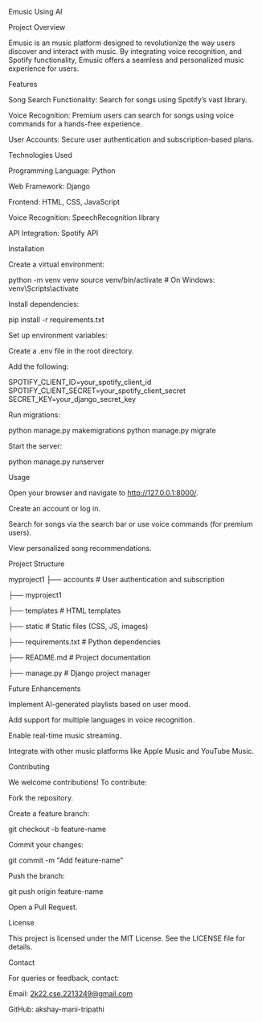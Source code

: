 Emusic Using AI

Project Overview

Emusic is an music platform designed to revolutionize the way users discover and interact with music. By integrating voice recognition, and Spotify functionality, Emusic offers a seamless and personalized music experience for users.

Features

Song Search Functionality: Search for songs using Spotify’s vast library.

Voice Recognition: Premium users can search for songs using voice commands for a hands-free experience.

User Accounts: Secure user authentication and subscription-based plans.

Technologies Used

Programming Language: Python

Web Framework: Django

Frontend: HTML, CSS, JavaScript

Voice Recognition: SpeechRecognition library

API Integration: Spotify API

Installation

Create a virtual environment:

python -m venv venv
source venv/bin/activate  # On Windows: venv\Scripts\activate

Install dependencies:

pip install -r requirements.txt

Set up environment variables:

Create a .env file in the root directory.

Add the following:

SPOTIFY_CLIENT_ID=your_spotify_client_id
SPOTIFY_CLIENT_SECRET=your_spotify_client_secret
SECRET_KEY=your_django_secret_key

Run migrations:

python manage.py makemigrations
python manage.py migrate

Start the server:

python manage.py runserver

Usage

Open your browser and navigate to http://127.0.0.1:8000/.

Create an account or log in.

Search for songs via the search bar or use voice commands (for premium users).

View personalized song recommendations.

Project Structure

myproject1
├── accounts            # User authentication and subscription

├── myproject1

├── templates           # HTML templates

├── static              # Static files (CSS, JS, images)

├── requirements.txt    # Python dependencies

├── README.md           # Project documentation

├── manage.py           # Django project manager


Future Enhancements

Implement AI-generated playlists based on user mood.

Add support for multiple languages in voice recognition.

Enable real-time music streaming.

Integrate with other music platforms like Apple Music and YouTube Music.

Contributing

We welcome contributions! To contribute:

Fork the repository.

Create a feature branch:

git checkout -b feature-name

Commit your changes:

git commit -m "Add feature-name"

Push the branch:

git push origin feature-name

Open a Pull Request.

License

This project is licensed under the MIT License. See the LICENSE file for details.

Contact

For queries or feedback, contact:

Email: 2k22.cse.2213249@gmail.com

GitHub: akshay-mani-tripathi

